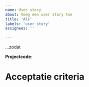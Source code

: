 ```yaml
---
name: User story
about: Voeg een user story toe
title: 'Als'
labels: 'user story'
assignees: ''

---
```

...zodat 

**Projectcode**:

# Acceptatie criteria
